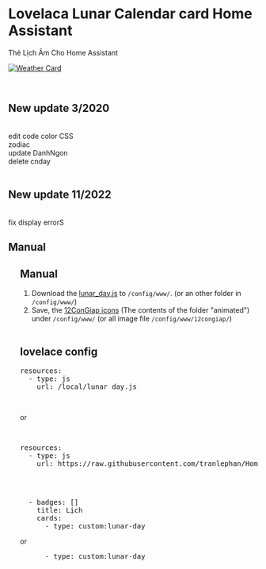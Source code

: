 <h1>Lovelaca Lunar Calendar card Home Assistant</h1>
<meta name="description" content="Âm Lịch Home Assistant" />
<meta name="robots" content="Lunar Calendar card" />
<p> Thẻ Lịch Âm Cho Home Assistant</p>
<p><a target="_blank" rel="noopener noreferrer" href="https://raw.githubusercontent.com/tranlephan/HomeAssistant/master/LunarCalendar/lunar-day1.png?raw=true"><img src="https://raw.githubusercontent.com/tranlephan/HomeAssistant/master/LunarCalendar/lunar-day1.png?raw=true" alt="Weather Card" style="max-width:100%;"></a></p>
<br>
<h2>New update 3/2020</h2><br>
  edit code
  color CSS<br>
  zodiac<br>
  update DanhNgon<br>
  delete cnday<br>
<br>
<h2>New update 11/2022</h2><br>
  fix display errorS<br>
<h2>Manual</h2>
<ol>
<h2>Manual</h2>
<ol>

<li>Download the <a href="https://github.com/tranlephan/HomeAssistant/blob/master/LunarCalendar/lunar_day.js" rel="nofollow">lunar_day.js</a> to <code>/config/www/</code>. (or an other folder in <code>/config/www/</code>)</li>
<li>Save, the <a href="http://www.mediafire.com/file/6hpicd55nz2y6fg/icons.rar/file" rel="nofollow">12ConGiap icons</a> (The contents of the folder "animated") under <code>/config/www/</code> (or all image file <code>/config/www/12congiap/</code>)</li>
</ol>
<br>
<h2>lovelace config</h2>
<div>
<pre>
resources:
  - type: js
    url: /local/lunar_day.js
</pre>
</div>
<br>
<p>or</p>
<br>
<div>
<pre>
resources:
  - type: js
    url: https://raw.githubusercontent.com/tranlephan/HomeAssistant/master/LunarCalendar/lunar_day.js
</pre>
</div>
<br>

<br>
<div>
<pre>
  - badges: []
    title: Lịch
    cards:
      - type: custom:lunar-day
</pre>
</div>
<p>or</p>
<div>
<pre>
      - type: custom:lunar-day
</pre>
</div>
